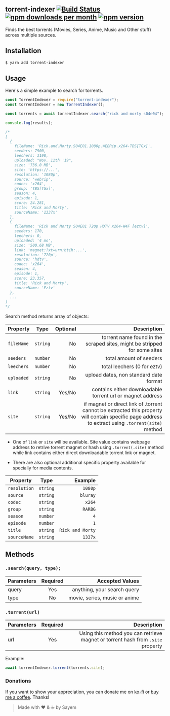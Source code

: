 ## torrent-indexer [![Build Status](https://travis-ci.org/sayem314/torrent-indexer.svg?branch=master)](https://travis-ci.org/sayem314/torrent-indexer) [![npm downloads per month](https://img.shields.io/npm/dm/torrent-indexer.svg)](https://www.npmjs.com/package/torrent-indexer) [![npm version](https://img.shields.io/npm/v/torrent-indexer?label=version)](https://www.npmjs.com/package/torrent-indexer)

Finds the best torrents (Movies, Series, Anime, Music and Other stuff) across multiple sources.

## Installation

```bash
$ yarn add torrent-indexer
```

## Usage

Here's a simple example to search for torrents.

```js
const TorrentIndexer = require("torrent-indexer");
const torrentIndexer = new TorrentIndexer();

const torrents = await torrentIndexer.search("rick and morty s04e04");

console.log(results);

/*
[
  {
    fileName: 'Rick.and.Morty.S04E01.1080p.WEBRip.x264-TBS[TGx]',
    seeders: 7900,
    leechers: 3198,
    uploaded: "Nov. 11th '19",
    size: '736.0 MB',
    site: 'https://...',
    resolution: '1080p',
    source: 'webrip',
    codec: 'x264',
    group: 'TBS[TGx]',
    season: 4,
    episode: 1,
    score: 24.281,
    title: 'Rick and Morty',
    sourceName: '1337x'
  },
  {
    fileName: 'Rick and Morty S04E01 720p HDTV x264-W4F [eztv]',
    seeders: 170,
    leechers: 0,
    uploaded: '4 mo',
    size: '500.68 MB',
    link: 'magnet:?xt=urn:btih:...',
    resolution: '720p',
    source: 'hdtv',
    codec: 'x264',
    season: 4,
    episode: 1,
    score: 23.357,
    title: 'Rick and Morty',
    sourceName: 'Eztv'
  },
  ...
]
*/
```

Search method returns array of objects:

| Property   |   Type   | Optional |                                                                                                                                        Description |
| ---------- | :------: | -------: | -------------------------------------------------------------------------------------------------------------------------------------------------: |
| `fileName` | `string` |       No |                                                                          torrent name found in the scraped sites, might be stripped for some sites |
| `seeders`  | `number` |       No |                                                                                                                            total amount of seeders |
| `leechers` | `number` |       No |                                                                                                                        total leechers (0 for eztv) |
| `uploaded` | `string` |       No |                                                                                                             upload dates, non standard date format |
| `link`     | `string` |   Yes/No |                                                                                         contains either downloadable torrent url or magnet address |
| `site`     | `string` |   Yes/No | if magnet or direct link of .torrent cannot be extracted this property will contain specific page address to extract using `.torrent(site)` method |

- One of `link` or `site` will be available. Site value contains webpage address to retrive torrent magnet or hash using `.torrent(.site)` method while link contains either direct downloadable torrent link or magnet.

- There are also optional additional specific property available for specially for media contents.

| Property     |   Type   |          Example |
| ------------ | :------: | ---------------: |
| `resolution` | `string` |          `1080p` |
| `source`     | `string` |         `bluray` |
| `codec`      | `string` |           `x264` |
| `group`      | `string` |          `RARBG` |
| `season`     | `number` |              `4` |
| `episode`    | `number` |              `1` |
| `title`      | `string` | `Rick and Morty` |
| `sourceName` | `string` |          `1337x` |

## Methods

### `.search(query, type);`

| Parameters | Required |               Accepted Values |
| ---------- | :------: | ----------------------------: |
| query      |   Yes    |   anything, your search query |
| type       |    No    | movie, series, music or anime |

### `.torrent(url)`

| Parameters | Required |                                                                     Description |
| ---------- | :------: | ------------------------------------------------------------------------------: |
| url        |   Yes    | Using this method you can retrieve magnet or torrent hash from `.site` property |

Example:

```js
await torrentIndexer.torrent(torrents.site);
```

### Donations

If you want to show your appreciation, you can donate me on [ko-fi](https://ko-fi.com/Z8Z5KDA6) or [buy me a coffee](https://www.buymeacoffee.com/sayem). Thanks!

> Made with :heart: & :coffee: by Sayem
